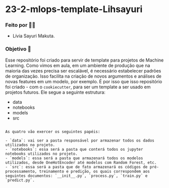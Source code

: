 # 23-2-mlops-template-Lihsayuri

### Feito por :sassy_woman:

- Lívia Sayuri Makuta.

### Objetivo :round_pushpin:

Esse repositório foi criado para servir de template para projetos de Machine Learning. Como vimos em aula, em um ambiente de produção que na maioria das vezes precisa ser escalável, é necessário estabelecer padrões de organização. Isso facilita na criação de novos argumentos e análises de novas features em um modelo, por exemplo. É por isso que isso repositório foi criado - com o `cookiecutter`, para ser um template a ser usado em projetos futuros. Ele segue a seguinte estrutura:

- data
- notebooks
- models
- src
```

As quatro vão exercer os seguintes papéis:

- `data`: vai ser a pasta responsável por armazenar todos os dados utilizados no projeto. 
- `notebooks`: essa será a pasta que conterá todos os jupyter notebooks utilizados no projeto. 
- `models`: essa será a pasta que armazenará todos os modelos utilizados, desde OneHotEncoder até modelos com Random Forest, etc.
- `src`: essa será a pasta que de fato armazenará os códigos de pré-processamento, treinamento e predição, os quais correspondem aos seguintes documentos: `__init__.py`, `process.py`, `train.py` e `predict.py`. 
